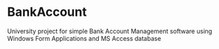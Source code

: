 # BankAccount
University project for simple Bank Account Management software using Windows Form Applications and MS Access database
